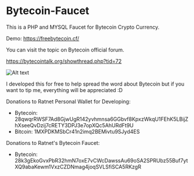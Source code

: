 # Bytecoin-Faucet

This is a PHP and MYSQL Faucet for Bytecoin Crypto Currency.

Demo: https://freebytecoin.cf/

You can visit the topic on Bytecoin official forum.

https://bytecointalk.org/showthread.php?tid=72

![Alt text](https://freebytecoin.cf/made-in-mexico.jpg?raw=true "Made in Mexico")


I developed this for free to help spread the word about Bytecoin but if you want to tip me, everything will be appreciated :D

Donations to Ratnet Personal Wallet for Developing:

* Bytecoin: 28qwqrRWSF7Ad8GjwUgR142yvhmnsa6GGbvf8KpxzWkqU1FEhK5LBijZhXseeQvDzij7cRETY3DPJ3e7opXQc5AhURdFt9U
* Bitcoin: 1MXPDKMSbCr41n2imq2BEMivtu9SJyd4ES

Donations to Ratnet's Bytecoin Faucet:
* Bytecoin: 28k3gEkoGvxPbR32hmN7oxE7vCWcDawssAu69oSA2SPRUbz55Buf7ytXQ9abaKewm1VxzCZDNmag4joqSVLSfiSCA5RKzgR